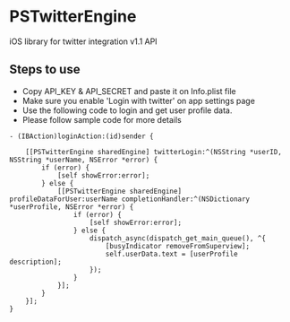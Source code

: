 PSTwitterEngine
===============

iOS library for twitter integration v1.1 API
## Steps to use
* Copy API_KEY & API_SECRET and paste it on Info.plist file
* Make sure you enable 'Login with twitter' on app settings page
* Use the following code to login and get user profile data.
* Please follow sample code for more details

```
- (IBAction)loginAction:(id)sender {
    
    [[PSTwitterEngine sharedEngine] twitterLogin:^(NSString *userID, NSString *userName, NSError *error) {
        if (error) {
            [self showError:error];
        } else {
            [[PSTwitterEngine sharedEngine] profileDataForUser:userName completionHandler:^(NSDictionary *userProfile, NSError *error) {
                if (error) {
                    [self showError:error];
                } else {
                    dispatch_async(dispatch_get_main_queue(), ^{
                        [busyIndicator removeFromSuperview];
                        self.userData.text = [userProfile description];
                    });
                }
            }];
        }
    }];
}
```
